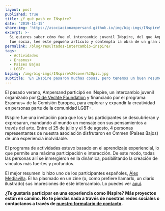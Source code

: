 ```yaml
---
layout: post
published: true
title: ¿Y qué pasó en INspire?
date: '2019-11-15'
share-img: 'https://asociacionampersand.github.io/img/big-imgs/INspire%20cover%20pic.jpg'
excerpt: >-
  Si quieres saber cómo fue el intercambio juvenil INspire, del que Ampersand
  fue socia, lee este pequeño artículo y contempla la obra de un gran artista.
permalink: /blog/resultados-intercambio-inspire/
tags:
  - Actividades
  - Erasmus+
  - Países Bajos
  - LGBT+
bigimg: /img/big-imgs/INspire%20cover%20pic.jpg
subtitle: 'En INspire pasaron muchas cosas, pero tenemos un buen resumen para que lo veas'
---
```

El pasado verano, Ampersand participó en INspire, un intercambio juvenil organizado por [Olde Vechte Foundation](https://oldevechte.com/) y financiado por el programa Erasmus+ de la Comisión Europea, para explorar y expandir la creatividad en personas parte de la comunidad LGBT+.

INspire fue una invitación para que los y las participantes se descubrieran y expresaran, mandando al mundo un mensaje con sus pensamientos a través del arte. Entre el 25 de julio y el 5 de agosto, 4 personas representantes de nuestra asociación disfrutaron en Ommen (Países Bajos) de una experiencia inolvidable.

El programa de actividades estuvo basado en el aprendizaje experiencial, lo que permite una máxima participación e interacción. De este modo, todas las personas allí se inmergieron en la dinámica, posibilitando la creación de vínculos más fuertes y profundos. 

El mejor resumen lo hizo uno de los participantes españoles, [Álex Mediavilla](https://instagram.com/alex_mediavilla_). Él ha plasmado en un zine (o, como prefiere llamarlo, un diario ilustrado) sus impresiones de este intercambio. Lo puedes ver [aquí](https://drive.google.com/file/d/1vC-YNeokDoM-Od_FBZH5UAcaGQdIyse2/view?fbclid=IwAR0-U_9GfhtSKWme-X7f--JnMkZI3ntf3kDLaxHJosfOGdruuMKL4i0hiTQ).

**¿Te gustaría participar en una experiencia como INspire? Más proyectos están en camino. No te pierdas nada a través de nuestras redes sociales o contactanos a través de [nuestro formulario de contacto](https://ampersand.org.es/contacto).**
